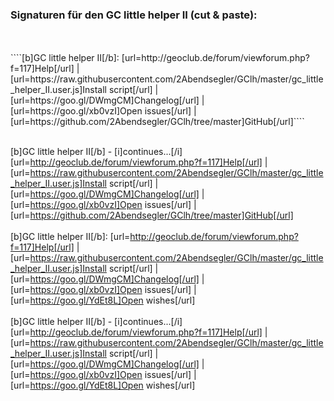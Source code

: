 ### Signaturen für den GC little helper II (cut & paste):<br>
<br>
<br>
````[b]GC little helper II[/b]: [url=http://geoclub.de/forum/viewforum.php?f=117]Help[/url] | [url=https://raw.githubusercontent.com/2Abendsegler/GClh/master/gc_little_helper_II.user.js]Install script[/url] | [url=https://goo.gl/DWmgCM]Changelog[/url] | [url=https://goo.gl/xb0vzI]Open issues[/url] | [url=https://github.com/2Abendsegler/GClh/tree/master]GitHub[/url]````
<br>
<br>

[b]GC little helper II[/b] - [i]continues...[/i]  [url=http://geoclub.de/forum/viewforum.php?f=117]Help[/url] | [url=https://raw.githubusercontent.com/2Abendsegler/GClh/master/gc_little_helper_II.user.js]Install script[/url] | [url=https://goo.gl/DWmgCM]Changelog[/url] | [url=https://goo.gl/xb0vzI]Open issues[/url] | [url=https://github.com/2Abendsegler/GClh/tree/master]GitHub[/url]
<br>
<br>
[b]GC little helper II[/b]: [url=http://geoclub.de/forum/viewforum.php?f=117]Help[/url] | [url=https://raw.githubusercontent.com/2Abendsegler/GClh/master/gc_little_helper_II.user.js]Install script[/url] | [url=https://goo.gl/DWmgCM]Changelog[/url] | [url=https://goo.gl/xb0vzI]Open issues[/url] | [url=https://goo.gl/YdEt8L]Open wishes[/url]
<br>
<br>
[b]GC little helper II[/b] - [i]continues...[/i]  
[url=http://geoclub.de/forum/viewforum.php?f=117]Help[/url] | [url=https://raw.githubusercontent.com/2Abendsegler/GClh/master/gc_little_helper_II.user.js]Install script[/url] | [url=https://goo.gl/DWmgCM]Changelog[/url] | [url=https://goo.gl/xb0vzI]Open issues[/url] | [url=https://goo.gl/YdEt8L]Open wishes[/url]
